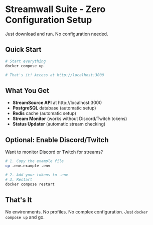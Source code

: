 # Streamwall Suite - Zero Configuration Setup

Just download and run. No configuration needed.

## Quick Start

```bash
# Start everything
docker compose up

# That's it! Access at http://localhost:3000
```

## What You Get

- **StreamSource API** at http://localhost:3000
- **PostgreSQL** database (automatic setup)
- **Redis** cache (automatic setup)
- **Stream Monitor** (works without Discord/Twitch tokens)
- **Status Updater** (automatic stream checking)

## Optional: Enable Discord/Twitch

Want to monitor Discord or Twitch for streams?

```bash
# 1. Copy the example file
cp .env.example .env

# 2. Add your tokens to .env
# 3. Restart
docker compose restart
```

## That's It

No environments. No profiles. No complex configuration.
Just `docker compose up` and go.